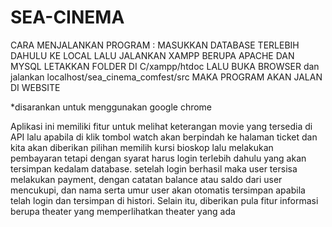 # SEA-CINEMA

CARA MENJALANKAN PROGRAM :
MASUKKAN DATABASE TERLEBIH DAHULU KE LOCAL
LALU JALANKAN XAMPP BERUPA APACHE DAN MYSQL
LETAKKAN FOLDER DI C/xampp/htdoc
LALU BUKA BROWSER dan jalankan localhost/sea_cinema_comfest/src
MAKA PROGRAM AKAN JALAN DI WEBSITE

*disarankan untuk menggunakan google chrome

Aplikasi ini memiliki fitur untuk melihat keterangan movie yang tersedia di API lalu apabila di klik tombol watch akan berpindah ke halaman ticket dan kita akan diberikan pilihan memilih kursi bioskop lalu melakukan pembayaran tetapi dengan syarat harus login terlebih dahulu yang akan tersimpan kedalam database. setelah login berhasil maka user tersisa melakukan payment, dengan catatan balance atau saldo dari user mencukupi, dan nama serta umur user akan otomatis tersimpan apabila telah login dan tersimpan di histori. Selain itu, diberikan pula fitur informasi berupa theater yang memperlihatkan theater yang ada

